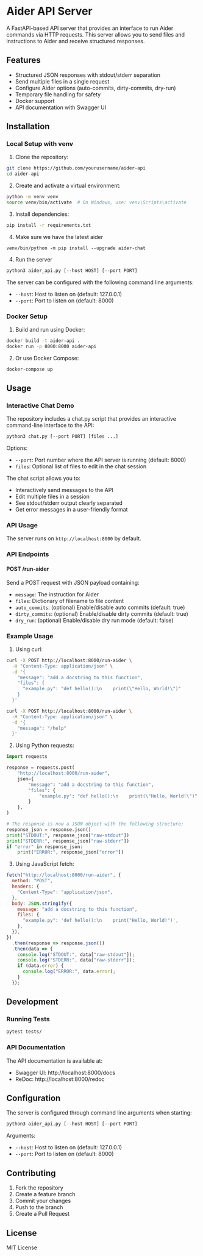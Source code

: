 # Aider API Server

A FastAPI-based API server that provides an interface to run Aider commands via HTTP requests. This server allows you to send files and instructions to Aider and receive structured responses.

## Features

- Structured JSON responses with stdout/stderr separation
- Send multiple files in a single request
- Configure Aider options (auto-commits, dirty-commits, dry-run)
- Temporary file handling for safety
- Docker support
- API documentation with Swagger UI

## Installation

### Local Setup with venv

1. Clone the repository:

```bash
git clone https://github.com/yourusername/aider-api
cd aider-api
```

2. Create and activate a virtual environment:

```bash
python -m venv venv
source venv/bin/activate  # On Windows, use: venv\Scripts\activate
```

3. Install dependencies:

```bash
pip install -r requirements.txt
```

4. Make sure we have the latest aider

```
venv/bin/python -m pip install --upgrade aider-chat
```

4. Run the server

```bash
python3 aider_api.py [--host HOST] [--port PORT]
```

The server can be configured with the following command line arguments:
- `--host`: Host to listen on (default: 127.0.0.1)
- `--port`: Port to listen on (default: 8000)

### Docker Setup

1. Build and run using Docker:

```bash
docker build -t aider-api .
docker run -p 8000:8000 aider-api
```

2. Or use Docker Compose:

```bash
docker-compose up
```

## Usage

### Interactive Chat Demo

The repository includes a chat.py script that provides an interactive command-line interface to the API:

```bash
python3 chat.py [--port PORT] [files ...]
```

Options:
- `--port`: Port number where the API server is running (default: 8000)
- `files`: Optional list of files to edit in the chat session

The chat script allows you to:
- Interactively send messages to the API
- Edit multiple files in a session
- See stdout/stderr output clearly separated
- Get error messages in a user-friendly format

### API Usage

The server runs on `http://localhost:8000` by default.

### API Endpoints

#### POST /run-aider

Send a POST request with JSON payload containing:

- `message`: The instruction for Aider
- `files`: Dictionary of filename to file content
- `auto_commits`: (optional) Enable/disable auto commits (default: true)
- `dirty_commits`: (optional) Enable/disable dirty commits (default: true)
- `dry_run`: (optional) Enable/disable dry run mode (default: false)

### Example Usage

1. Using curl:

```bash
curl -X POST http://localhost:8000/run-aider \
  -H "Content-Type: application/json" \
  -d '{
    "message": "add a docstring to this function",
    "files": {
      "example.py": "def hello():\n    print(\"Hello, World!\")"
    }
  }'
```

```bash
curl -X POST http://localhost:8000/run-aider \
  -H "Content-Type: application/json" \
  -d '{
    "message": "/help"
  }'
```

2. Using Python requests:

```python
import requests

response = requests.post(
    "http://localhost:8000/run-aider",
    json={
        "message": "add a docstring to this function",
        "files": {
            "example.py": "def hello():\n    print(\"Hello, World!\")"
        }
    },
)

# The response is now a JSON object with the following structure:
response_json = response.json()
print("STDOUT:", response_json["raw-stdout"])
print("STDERR:", response_json["raw-stderr"])
if "error" in response_json:
    print("ERROR:", response_json["error"])
```

3. Using JavaScript fetch:

```javascript
fetch("http://localhost:8000/run-aider", {
  method: "POST",
  headers: {
    "Content-Type": "application/json",
  },
  body: JSON.stringify({
    message: "add a docstring to this function",
    files: {
      "example.py": 'def hello():\n    print("Hello, World!")',
    },
  }),
})
  .then(response => response.json())
  .then(data => {
    console.log("STDOUT:", data["raw-stdout"]);
    console.log("STDERR:", data["raw-stderr"]);
    if (data.error) {
      console.log("ERROR:", data.error);
    }
  });
```

## Development

### Running Tests

```bash
pytest tests/
```

### API Documentation

The API documentation is available at:

- Swagger UI: http://localhost:8000/docs
- ReDoc: http://localhost:8000/redoc

## Configuration

The server is configured through command line arguments when starting:

```bash
python3 aider_api.py [--host HOST] [--port PORT]
```

Arguments:
- `--host`: Host to listen on (default: 127.0.0.1)
- `--port`: Port to listen on (default: 8000)

## Contributing

1. Fork the repository
2. Create a feature branch
3. Commit your changes
4. Push to the branch
5. Create a Pull Request

## License

MIT License
